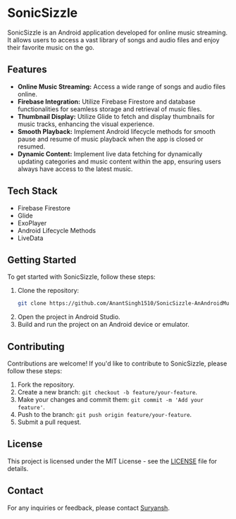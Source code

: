 # SonicSizzle

SonicSizzle is an Android application developed for online music streaming. It allows users to access a vast library of songs and audio files and enjoy their favorite music on the go.

## Features

- **Online Music Streaming:** Access a wide range of songs and audio files online.
- **Firebase Integration:** Utilize Firebase Firestore and database functionalities for seamless storage and retrieval of music files.
- **Thumbnail Display:** Utilize Glide to fetch and display thumbnails for music tracks, enhancing the visual experience.
- **Smooth Playback:** Implement Android lifecycle methods for smooth pause and resume of music playback when the app is closed or resumed.
- **Dynamic Content:** Implement live data fetching for dynamically updating categories and music content within the app, ensuring users always have access to the latest music.

## Tech Stack

- Firebase Firestore
- Glide
- ExoPlayer
- Android Lifecycle Methods
- LiveData

## Getting Started

To get started with SonicSizzle, follow these steps:

1. Clone the repository:
   ```bash
   git clone https://github.com/AnantSingh1510/SonicSizzle-AnAndroidMusicApp.git
   ```
2. Open the project in Android Studio.
3. Build and run the project on an Android device or emulator.

## Contributing

Contributions are welcome! If you'd like to contribute to SonicSizzle, please follow these steps:

1. Fork the repository.
2. Create a new branch: `git checkout -b feature/your-feature`.
3. Make your changes and commit them: `git commit -m 'Add your feature'`.
4. Push to the branch: `git push origin feature/your-feature`.
5. Submit a pull request.

## License

This project is licensed under the MIT License - see the [LICENSE](LICENSE) file for details.

## Contact

For any inquiries or feedback, please contact [Suryansh](mailto:srivastav.suryansh19@gmail.com).
